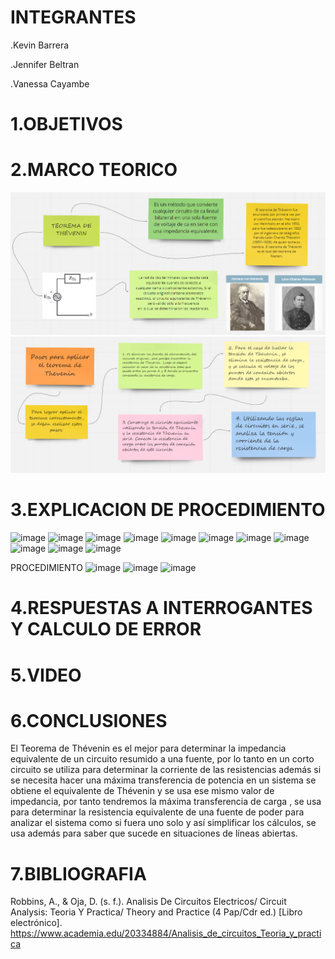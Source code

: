 # INTEGRANTES
.Kevin Barrera

.Jennifer Beltran

.Vanessa Cayambe

# 1.OBJETIVOS


# 2.MARCO TEORICO
![](https://github.com/Kevinsan21/Lab-2-P2-PICTURES/blob/main/Teoria-lab5.PNG)
![](https://github.com/Kevinsan21/Lab-2-P2-PICTURES/blob/main/Teoria2-lab5.PNG)

# 3.EXPLICACION DE PROCEDIMIENTO 

![image](https://user-images.githubusercontent.com/84421020/127089022-8135ad24-38ca-4c8c-89c3-d6f90583eee1.png)
![image](https://user-images.githubusercontent.com/84421020/127089128-998fa810-7640-42d6-a021-c3533b0ecee5.png)
![image](https://user-images.githubusercontent.com/84421020/127088308-587fd7de-9042-4efd-96e9-cc8c5956650a.png)
![image](https://user-images.githubusercontent.com/84421020/127088329-36f7845b-8fc1-4be4-a369-a3b271ac907a.png)
![image](https://user-images.githubusercontent.com/84421020/127089212-469a0949-b1d0-4af0-b8a3-03896c9ec05e.png)
![image](https://user-images.githubusercontent.com/84421020/127088337-43879b8b-69ed-4678-b15f-6d7fe05a3dff.png)
![image](https://user-images.githubusercontent.com/84421020/127089284-4fc49262-e7f9-4c9c-8293-525c02d8c6a8.png)
![image](https://user-images.githubusercontent.com/84421020/127088353-79f6d846-575a-4e72-b76c-0dfffd66894c.png)
![image](https://user-images.githubusercontent.com/84421020/127089344-d8f23bcb-56e6-4df3-822a-0c2b6615c709.png)
![image](https://user-images.githubusercontent.com/84421020/127088367-f1f64b9f-1d36-4f0e-b6d8-e4b070611031.png)
![image](https://user-images.githubusercontent.com/84421020/127088385-5a834415-32d5-4b60-ad24-ac94c6f7b0ca.png)

PROCEDIMIENTO
![image](https://user-images.githubusercontent.com/84421020/127088693-4cf6558c-1c1f-4ff2-b1fe-bb7c2567004d.png)
![image](https://user-images.githubusercontent.com/84421020/127088787-696a77f1-7f93-45d4-8f0a-434305fe64c1.png)
![image](https://user-images.githubusercontent.com/84421020/127088882-c05ff5b6-20ff-46e3-8968-75e9e696df0b.png)


# 4.RESPUESTAS A INTERROGANTES Y CALCULO DE ERROR

# 5.VIDEO


# 6.CONCLUSIONES 
El Teorema de Thévenin es el mejor para determinar la impedancia equivalente de un circuito resumido a una fuente, por lo tanto en un corto circuito se utiliza para determinar la corriente de las resistencias además si se necesita hacer una máxima transferencia de potencia en un sistema se obtiene el equivalente de Thévenin y se usa ese mismo valor de impedancia, por tanto tendremos la máxima transferencia de carga , se usa para determinar la resistencia equivalente de una fuente de poder para analizar el sistema como si fuera uno solo y así simplificar los cálculos, se usa además para saber que sucede en situaciones de líneas abiertas.


# 7.BIBLIOGRAFIA

Robbins, A., & Oja, D. (s. f.). Analisis De Circuitos Electricos/ Circuit Analysis: Teoria Y Practica/ Theory and Practice (4 Pap/Cdr ed.) [Libro electrónico]. https://www.academia.edu/20334884/Analisis_de_circuitos_Teoria_y_practica

